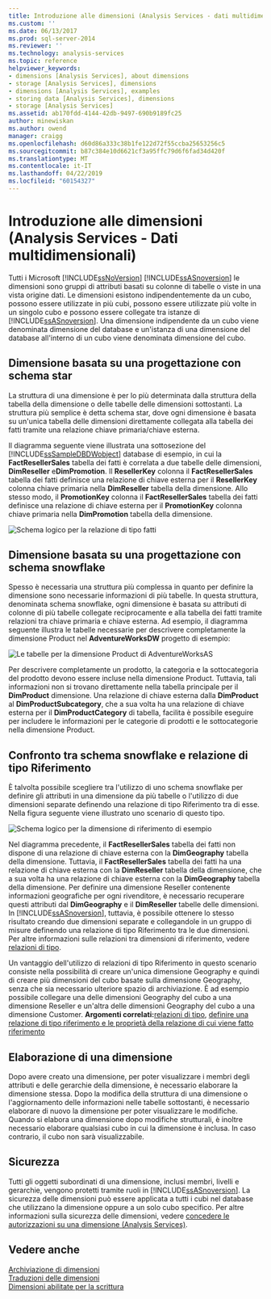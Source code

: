 ```yaml
---
title: Introduzione alle dimensioni (Analysis Services - dati multidimensionali) | Microsoft Docs
ms.custom: ''
ms.date: 06/13/2017
ms.prod: sql-server-2014
ms.reviewer: ''
ms.technology: analysis-services
ms.topic: reference
helpviewer_keywords:
- dimensions [Analysis Services], about dimensions
- storage [Analysis Services], dimensions
- dimensions [Analysis Services], examples
- storing data [Analysis Services], dimensions
- storage [Analysis Services]
ms.assetid: ab170fdd-4144-42db-9497-690b9189fc25
author: minewiskan
ms.author: owend
manager: craigg
ms.openlocfilehash: d60d86a333c38b1fe122d72f55ccba25653256c5
ms.sourcegitcommit: b87c384e10d6621cf3a95ffc79d6f6fad34d420f
ms.translationtype: MT
ms.contentlocale: it-IT
ms.lasthandoff: 04/22/2019
ms.locfileid: "60154327"
---
```

# <a name="introduction-to-dimensions-analysis-services---multidimensional-data"></a>Introduzione alle dimensioni (Analysis Services - Dati multidimensionali)
  Tutti i Microsoft [!INCLUDE[ssNoVersion](../../includes/ssnoversion-md.md)] [!INCLUDE[ssASnoversion](../../includes/ssasnoversion-md.md)] le dimensioni sono gruppi di attributi basati su colonne di tabelle o viste in una vista origine dati. Le dimensioni esistono indipendentemente da un cubo, possono essere utilizzate in più cubi, possono essere utilizzate più volte in un singolo cubo e possono essere collegate tra istanze di [!INCLUDE[ssASnoversion](../../includes/ssasnoversion-md.md)]. Una dimensione indipendente da un cubo viene denominata dimensione del database e un'istanza di una dimensione del database all'interno di un cubo viene denominata dimensione del cubo.  
  
## <a name="dimension-based-on-a-star-schema-design"></a>Dimensione basata su una progettazione con schema star  
 La struttura di una dimensione è per lo più determinata dalla struttura della tabella della dimensione o delle tabelle delle dimensioni sottostanti. La struttura più semplice è detta schema star, dove ogni dimensione è basata su un'unica tabella delle dimensioni direttamente collegata alla tabella dei fatti tramite una relazione chiave primaria/chiave esterna.  
  
 Il diagramma seguente viene illustrata una sottosezione del [!INCLUDE[ssSampleDBDWobject](../../includes/sssampledbdwobject-md.md)] database di esempio, in cui la **FactResellerSales** tabella dei fatti è correlata a due tabelle delle dimensioni, **DimReseller** e**DimPromotion**. Il **ResellerKey** colonna il **FactResellerSales** tabella dei fatti definisce una relazione di chiave esterna per il **ResellerKey** colonna chiave primaria nella  **DimReseller** tabella della dimensione. Allo stesso modo, il **PromotionKey** colonna il **FactResellerSales** tabella dei fatti definisce una relazione di chiave esterna per il **PromotionKey** colonna chiave primaria nella  **DimPromotion** tabella della dimensione.  
  
 ![Schema logico per la relazione di tipo fatti](../../../2014/analysis-services/dev-guide/media/dimfactrelationship.gif "schema logico per la relazione di tipo fatti")  
  
## <a name="dimension-based-on-a-snowflake-schema-design"></a>Dimensione basata su una progettazione con schema snowflake  
 Spesso è necessaria una struttura più complessa in quanto per definire la dimensione sono necessarie informazioni di più tabelle. In questa struttura, denominata schema snowflake, ogni dimensione è basata su attributi di colonne di più tabelle collegate reciprocamente e alla tabella dei fatti tramite relazioni tra chiave primaria e chiave esterna. Ad esempio, il diagramma seguente illustra le tabelle necessarie per descrivere completamente la dimensione Product nel **AdventureWorksDW** progetto di esempio:  
  
 ![Le tabelle per la dimensione Product di AdventureWorksAS](../../../2014/analysis-services/dev-guide/media/dimproduct.gif "tabelle per la dimensione Product di AdventureWorksAS")  
  
 Per descrivere completamente un prodotto, la categoria e la sottocategoria del prodotto devono essere incluse nella dimensione Product. Tuttavia, tali informazioni non si trovano direttamente nella tabella principale per il **DimProduct** dimensione. Una relazione di chiave esterna dalla **DimProduct** al **DimProductSubcategory**, che a sua volta ha una relazione di chiave esterna per il **DimProductCategory** di tabella, facilita è possibile eseguire per includere le informazioni per le categorie di prodotti e le sottocategorie nella dimensione Product.  
  
## <a name="snowflake-schema-versus-reference-relationship"></a>Confronto tra schema snowflake e relazione di tipo Riferimento  
 È talvolta possibile scegliere tra l'utilizzo di uno schema snowflake per definire gli attributi in una dimensione da più tabelle o l'utilizzo di due dimensioni separate definendo una relazione di tipo Riferimento tra di esse. Nella figura seguente viene illustrato uno scenario di questo tipo.  
  
 ![Schema logico per la dimensione di riferimento di esempio](../../../2014/analysis-services/dev-guide/media/dimindirect.gif "schema logico per la dimensione di riferimento di esempio")  
  
 Nel diagramma precedente, il **FactResellerSales** tabella dei fatti non dispone di una relazione di chiave esterna con la **DimGeography** tabella della dimensione. Tuttavia, il **FactResellerSales** tabella dei fatti ha una relazione di chiave esterna con la **DimReseller** tabella della dimensione, che a sua volta ha una relazione di chiave esterna con la  **DimGeography** tabella della dimensione. Per definire una dimensione Reseller contenente informazioni geografiche per ogni rivenditore, è necessario recuperare questi attributi dal **DimGeography** e il **DimReseller** tabelle delle dimensioni. In [!INCLUDE[ssASnoversion](../../includes/ssasnoversion-md.md)], tuttavia, è possibile ottenere lo stesso risultato creando due dimensioni separate e collegandole in un gruppo di misure definendo una relazione di tipo Riferimento tra le due dimensioni. Per altre informazioni sulle relazioni tra dimensioni di riferimento, vedere [relazioni di tipo](../multidimensional-models-olap-logical-cube-objects/dimension-relationships.md).  
  
 Un vantaggio dell'utilizzo di relazioni di tipo Riferimento in questo scenario consiste nella possibilità di creare un'unica dimensione Geography e quindi di creare più dimensioni del cubo basate sulla dimensione Geography, senza che sia necessario ulteriore spazio di archiviazione. È ad esempio possibile collegare una delle dimensioni Geography del cubo a una dimensione Reseller e un'altra delle dimensioni Geography del cubo a una dimensione Customer. **Argomenti correlati:**[relazioni di tipo](../multidimensional-models-olap-logical-cube-objects/dimension-relationships.md), [definire una relazione di tipo riferimento e le proprietà della relazione di cui viene fatto riferimento](../multidimensional-models/define-a-referenced-relationship-and-referenced-relationship-properties.md)  
  
## <a name="processing-a-dimension"></a>Elaborazione di una dimensione  
 Dopo avere creato una dimensione, per poter visualizzare i membri degli attributi e delle gerarchie della dimensione, è necessario elaborare la dimensione stessa. Dopo la modifica della struttura di una dimensione o l'aggiornamento delle informazioni nelle tabelle sottostanti, è necessario elaborare di nuovo la dimensione per poter visualizzare le modifiche. Quando si elabora una dimensione dopo modifiche strutturali, è inoltre necessario elaborare qualsiasi cubo in cui la dimensione è inclusa. In caso contrario, il cubo non sarà visualizzabile.  
  
## <a name="security"></a>Sicurezza  
 Tutti gli oggetti subordinati di una dimensione, inclusi membri, livelli e gerarchie, vengono protetti tramite ruoli in [!INCLUDE[ssASnoversion](../../includes/ssasnoversion-md.md)]. La sicurezza delle dimensioni può essere applicata a tutti i cubi nel database che utilizzano la dimensione oppure a un solo cubo specifico. Per altre informazioni sulla sicurezza delle dimensioni, vedere [concedere le autorizzazioni su una dimensione &#40;Analysis Services&#41;](../multidimensional-models/grant-permissions-on-a-dimension-analysis-services.md).  
  
## <a name="see-also"></a>Vedere anche  
 [Archiviazione di dimensioni](../multidimensional-models-olap-logical-dimension-objects/dimensions-storage.md)   
 [Traduzioni delle dimensioni](../multidimensional-models-olap-logical-dimension-objects/dimension-translations.md)   
 [Dimensioni abilitate per la scrittura](../multidimensional-models-olap-logical-dimension-objects/write-enabled-dimensions.md)  
  
  
